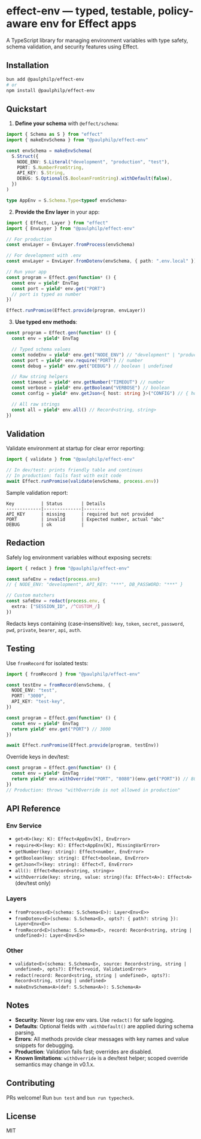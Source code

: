 # effect-env — typed, testable, policy-aware env for Effect apps

A TypeScript library for managing environment variables with type safety, schema validation, and security features using Effect.

## Installation

```bash
bun add @paulphilp/effect-env
# or
npm install @paulphilp/effect-env
```

## Quickstart

1. **Define your schema** with `@effect/schema`:

```typescript
import { Schema as S } from "effect"
import { makeEnvSchema } from "@paulphilp/effect-env"

const envSchema = makeEnvSchema(
  S.Struct({
    NODE_ENV: S.Literal("development", "production", "test"),
    PORT: S.NumberFromString,
    API_KEY: S.String,
    DEBUG: S.Optional(S.BooleanFromString).withDefault(false),
  })
)

type AppEnv = S.Schema.Type<typeof envSchema>
```

2. **Provide the Env layer** in your app:

```typescript
import { Effect, Layer } from "effect"
import { EnvLayer } from "@paulphilp/effect-env"

// For production
const envLayer = EnvLayer.fromProcess(envSchema)

// For development with .env
const envLayer = EnvLayer.fromDotenv(envSchema, { path: ".env.local" })

// Run your app
const program = Effect.gen(function* () {
  const env = yield* EnvTag
  const port = yield* env.get("PORT")
  // port is typed as number
})

Effect.runPromise(Effect.provide(program, envLayer))
```

3. **Use typed env methods**:

```typescript
const program = Effect.gen(function* () {
  const env = yield* EnvTag

  // Typed schema values
  const nodeEnv = yield* env.get("NODE_ENV") // "development" | "production" | "test"
  const port = yield* env.require("PORT") // number
  const debug = yield* env.get("DEBUG") // boolean | undefined

  // Raw string helpers
  const timeout = yield* env.getNumber("TIMEOUT") // number
  const verbose = yield* env.getBoolean("VERBOSE") // boolean
  const config = yield* env.getJson<{ host: string }>("CONFIG") // { host: string }

  // All raw strings
  const all = yield* env.all() // Record<string, string>
})
```

## Validation

Validate environment at startup for clear error reporting:

```typescript
import { validate } from "@paulphilp/effect-env"

// In dev/test: prints friendly table and continues
// In production: fails fast with exit code
await Effect.runPromise(validate(envSchema, process.env))
```

Sample validation report:
```
Key          | Status       | Details
-------------|--------------|--------
API_KEY      | missing      | required but not provided
PORT         | invalid      | Expected number, actual "abc"
DEBUG        | ok           |
```

## Redaction

Safely log environment variables without exposing secrets:

```typescript
import { redact } from "@paulphilp/effect-env"

const safeEnv = redact(process.env)
// { NODE_ENV: "development", API_KEY: "***", DB_PASSWORD: "***" }

// Custom matchers
const safeEnv = redact(process.env, {
  extra: ["SESSION_ID", /^CUSTOM_/]
})
```

Redacts keys containing (case-insensitive): `key`, `token`, `secret`, `password`, `pwd`, `private`, `bearer`, `api`, `auth`.

## Testing

Use `fromRecord` for isolated tests:

```typescript
import { fromRecord } from "@paulphilp/effect-env"

const testEnv = fromRecord(envSchema, {
  NODE_ENV: "test",
  PORT: "3000",
  API_KEY: "test-key",
})

const program = Effect.gen(function* () {
  const env = yield* EnvTag
  return yield* env.get("PORT") // 3000
})

await Effect.runPromise(Effect.provide(program, testEnv))
```

Override keys in dev/test:

```typescript
const program = Effect.gen(function* () {
  const env = yield* EnvTag
  return yield* env.withOverride("PORT", "8080")(env.get("PORT")) // 8080
})
// Production: throws "withOverride is not allowed in production"
```

## API Reference

### Env Service
- `get<K>(key: K): Effect<AppEnv[K], EnvError>`
- `require<K>(key: K): Effect<AppEnv[K], MissingVarError>`
- `getNumber(key: string): Effect<number, EnvError>`
- `getBoolean(key: string): Effect<boolean, EnvError>`
- `getJson<T>(key: string): Effect<T, EnvError>`
- `all(): Effect<Record<string, string>>`
- `withOverride(key: string, value: string)(fa: Effect<A>): Effect<A>` (dev/test only)

### Layers
- `fromProcess<E>(schema: S.Schema<E>): Layer<Env<E>>`
- `fromDotenv<E>(schema: S.Schema<E>, opts?: { path?: string }): Layer<Env<E>>`
- `fromRecord<E>(schema: S.Schema<E>, record: Record<string, string | undefined>): Layer<Env<E>>`

### Other
- `validate<E>(schema: S.Schema<E>, source: Record<string, string | undefined>, opts?): Effect<void, ValidationError>`
- `redact(record: Record<string, string | undefined>, opts?): Record<string, string | undefined>`
- `makeEnvSchema<A>(def: S.Schema<A>): S.Schema<A>`

## Notes

- **Security**: Never log raw env vars. Use `redact()` for safe logging.
- **Defaults**: Optional fields with `.withDefault()` are applied during schema parsing.
- **Errors**: All methods provide clear messages with key names and value snippets for debugging.
- **Production**: Validation fails fast; overrides are disabled.
- **Known limitations**: `withOverride` is a dev/test helper; scoped override semantics may change in v0.1.x.

## Contributing

PRs welcome! Run `bun test` and `bun run typecheck`.

## License

MIT

